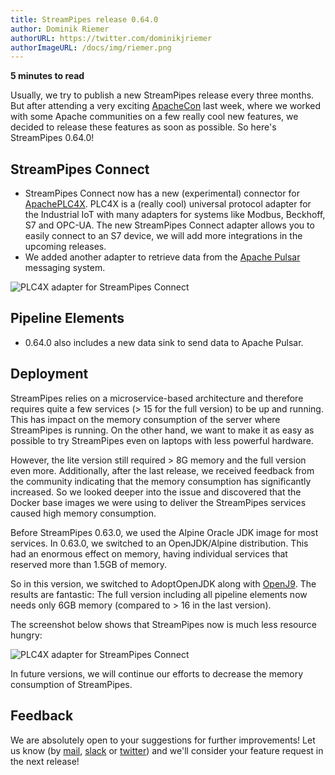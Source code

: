 ```yaml
---
title: StreamPipes release 0.64.0
author: Dominik Riemer
authorURL: https://twitter.com/dominikjriemer
authorImageURL: /docs/img/riemer.png
---
```

**<div style="float: left; padding-right: 40px;">5 minutes to read</div>**
<br>

Usually, we try to publish a new StreamPipes release every three months. But after attending a very exciting [ApacheCon](https://www.apachecon.com/acna19/) last week, where we worked with some Apache communities on a few really cool new features, we decided to release these features as soon as possible.
So here's StreamPipes 0.64.0!
<!--truncate-->

## StreamPipes Connect

* StreamPipes Connect now has a new (experimental) connector for [ApachePLC4X](https://plc4x.apache.org/). PLC4X is a (really cool) universal protocol adapter for the Industrial IoT with many adapters for systems like Modbus, Beckhoff, S7 and OPC-UA. The new StreamPipes Connect adapter allows you to easily connect to an S7 device, we will add more integrations in the upcoming releases.
* We added another adapter to retrieve data from the [Apache Pulsar](https://pulsar.apache.org) messaging system.

<img class="blog-image" style="max-width:90%;" src="/blog/assets/2019-09-19/spconnect.png" alt="PLC4X adapter for StreamPipes Connect">

## Pipeline Elements

* 0.64.0 also includes a new data sink to send data to Apache Pulsar.

## Deployment

StreamPipes relies on a microservice-based architecture and therefore requires quite a few services (> 15 for the full version) to be up and running. 
This has impact on the memory consumption of the server where StreamPipes is running. On the other hand, we want to make it as easy as possible to try StreamPipes even on laptops with less powerful hardware. 

However, the lite version still required > 8G memory and the full version even more. Additionally, after the last release, we received feedback from the community indicating that the memory consumption has significantly increased.
So we looked deeper into the issue and discovered that the Docker base images we were using to deliver the StreamPipes services caused high memory consumption.

Before StreamPipes 0.63.0, we used the Alpine Oracle JDK image for most services. In 0.63.0, we switched to an OpenJDK/Alpine distribution. This had an enormous effect on memory, having individual services that reserved more than 1.5GB of memory.

So in this version, we switched to AdoptOpenJDK along with [OpenJ9](https://www.eclipse.org/openj9/). The results are fantastic: The full version including all pipeline elements now needs only 6GB memory (compared to > 16 in the last version).

The screenshot below shows that StreamPipes now is much less resource hungry:

<img class="blog-image" style="max-width:90%;" src="/blog/assets/2019-09-19/memory.png" alt="PLC4X adapter for StreamPipes Connect">

In future versions, we will continue our efforts to decrease the memory consumption of StreamPipes.

## Feedback

We are absolutely open to your suggestions for further improvements! Let us know (by [mail](mailto:feedback@streampipes.org), [slack](https://slack.streampipes.org) or [twitter](https://www.twitter.com/streampipes)) and we'll consider your feature request in the next release!






